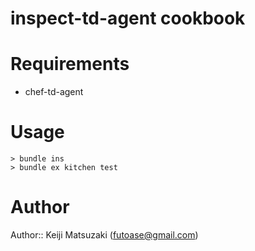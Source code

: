 # inspect-td-agent cookbook

# Requirements

- chef-td-agent

# Usage

```
> bundle ins
> bundle ex kitchen test
```

# Author

Author:: Keiji Matsuzaki (futoase@gmail.com)

